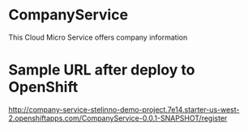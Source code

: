 # CompanyService
This Cloud Micro Service offers company information

# Sample URL after deploy to OpenShift
http://company-service-stelinno-demo-project.7e14.starter-us-west-2.openshiftapps.com/CompanyService-0.0.1-SNAPSHOT/register